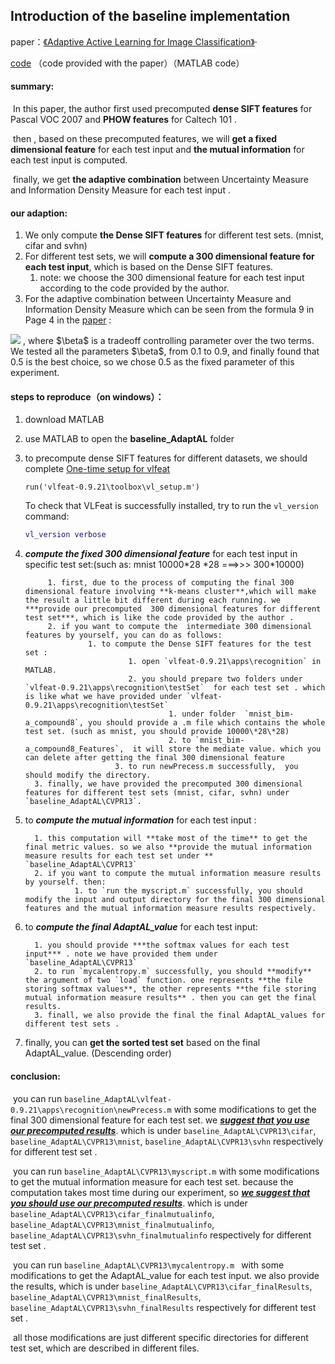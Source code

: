 ## Introduction of the baseline implementation

paper：[《Adaptive Active Learning for Image Classification》](https://www.cv-foundation.org/openaccess/content_cvpr_2013/papers/Li_Adaptive_Active_Learning_2013_CVPR_paper.pdf)·   

[code](https://astro.temple.edu/~tud51700/research.html) （code provided with the paper）（MATLAB code）

#### summary:  

​	In this paper,  the author first used precomputed **dense SIFT features** for Pascal VOC 2007 and **PHOW features**  for Caltech 101 .  

​	then , based on these precomputed features,  we will **get a fixed dimensional feature** for each test input and **the mutual information** for each test input is computed.  

​	finally, we get **the adaptive combination** between Uncertainty Measure and Information Density Measure for each test input . 

#### our adaption:

1. We only compute **the Dense SIFT features** for different test sets. (mnist, cifar and svhn)
2. For different test sets, we will **compute a 300 dimensional feature for each test input**, which is based on the Dense SIFT features. 
   1. note: we choose the 300 dimensional feature for each test input  according to the code provided by the author.
3. For the adaptive combination between Uncertainty Measure and Information Density Measure  which can be seen from the formula 9 in Page 4 in the [paper](https://www.cv-foundation.org/openaccess/content_cvpr_2013/papers/Li_Adaptive_Active_Learning_2013_CVPR_paper.pdf) : 
<img src="http://chart.googleapis.com/chart?cht=tx&chl= $$h_\beta(x_i)=f(x_i)^{\beta}*d(x_i)^{1-\beta}$$" style="border:none;">
, where $\beta$ is a tradeoff controlling parameter over the two terms. We tested all the parameters $\beta$, from 0.1 to 0.9, and finally found that 0.5 is the best choice, so we chose 0.5 as the fixed parameter of this experiment.

#### steps to reproduce（on windows）：

   1. download MATLAB

   2. use MATLAB to open the **baseline_AdaptAL** folder

   3. to precompute  dense SIFT features for different datasets, we should complete [One-time setup for vlfeat](https://www.vlfeat.org/install-matlab.html)

         ```mariadb
         run('vlfeat-0.9.21\toolbox\vl_setup.m')
         ```

         To check that VLFeat is successfully installed, try to run the `vl_version` command:

         ```matlab
         vl_version verbose
         ```

   4. ***compute the fixed 300 dimensional feature*** for each test input in specific test set:(such as: mnist 10000\*28 \*28 ===>>> 300\*10000)

               1. first, due to the process of computing the final 300 dimensional feature involving **k-means cluster**,which will make the result a little bit different during each running. we ***provide our precomputed  300 dimensional features for different test set***, which is like the code provided by the author .
               2. if you want to compute the  intermediate 300 dimensional features by yourself, you can do as follows:
                        1. to compute the Dense SIFT features for the test set :
                                 1. open `vlfeat-0.9.21\apps\recognition` in MATLAB.
                                 2. you should prepare two folders under `vlfeat-0.9.21\apps\recognition\testSet`  for each test set . which is like what we have provided under `vlfeat-0.9.21\apps\recognition\testSet`
                                          1. under folder  `mnist_bim-a_compound8`, you should provide a .m file which contains the whole test set. (such as mnist, you should provide 10000\*28\*28)
                                          2. to `mnist_bim-a_compound8_Features`,  it will store the mediate value. which you can delete after getting the final 300 dimensional feature
                              3. to run newPrecess.m successfully,  you should modify the directory.
            3. finally, we have provided the precomputed 300 dimensional features for different test sets (mnist, cifar, svhn) under `baseline_AdaptAL\CVPR13`. 

   5. to ***compute the mutual information*** for each test input :

            1. this computation will **take most of the time** to get the final metric values. so we also **provide the mutual information measure results for each test set under ** `baseline_AdaptAL\CVPR13`
            2. if you want to compute the mutual information measure results by yourself. then:
                     1. to `run the myscript.m` successfully, you should modify the input and output directory for the final 300 dimensional features and the mutual information measure results respectively.

   6. to ***compute the final AdaptAL_value*** for each test input:

            1. you should provide ***the softmax values for each test input*** . note we have provided them under `baseline_AdaptAL\CVPR13`
            2. to run `mycalentropy.m` successfully, you should **modify** the argument of two `load` function. one represents **the file storing softmax values**, the other represents **the file storing mutual information measure results** . then you can get the final results.
            3. finall, we also provide the final the final AdaptAL_values for different test sets .
           
   7. finally,  you can **get the sorted test set** based on the final AdaptAL_value. (Descending order) 



#### conclusion:

​		you can run `baseline_AdaptAL\vlfeat-0.9.21\apps\recognition\newPrecess.m`  with some modifications to get the final 300 dimensional feature for each test set.  we ***<u>suggest that you use our precomputed results</u>***.   which is under `baseline_AdaptAL\CVPR13\cifar`, `baseline_AdaptAL\CVPR13\mnist`, `baseline_AdaptAL\CVPR13\svhn` respectively for different test set .

​		you can run `baseline_AdaptAL\CVPR13\myscript.m`  with some modifications to get the mutual information measure for each test set.  because the computation takes most time during our experiment, so ***<u>we suggest that you should use our precomputed results</u>***. which is under `baseline_AdaptAL\CVPR13\cifar_finalmutualinfo`, `baseline_AdaptAL\CVPR13\mnist_finalmutualinfo`, `baseline_AdaptAL\CVPR13\svhn_finalmutualinfo` respectively for different test set . 

​		you can run `baseline_AdaptAL\CVPR13\mycalentropy.m `  with some modifications to get the  AdaptAL_value for each test input.  we also provide the results, which is under `baseline_AdaptAL\CVPR13\cifar_finalResults`, `baseline_AdaptAL\CVPR13\mnist_finalResults`, `baseline_AdaptAL\CVPR13\svhn_finalResults` respectively for different test set . 

​		all those modifications are just different specific directories for different test set, which are described in different files. 

